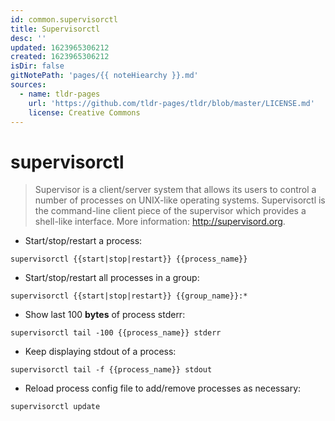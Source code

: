 ```yaml
---
id: common.supervisorctl
title: Supervisorctl
desc: ''
updated: 1623965306212
created: 1623965306212
isDir: false
gitNotePath: 'pages/{{ noteHiearchy }}.md'
sources:
  - name: tldr-pages
    url: 'https://github.com/tldr-pages/tldr/blob/master/LICENSE.md'
    license: Creative Commons
---
```

# supervisorctl

> Supervisor is a client/server system that allows its users to control a number of processes on UNIX-like operating systems.
> Supervisorctl is the command-line client piece of the supervisor which provides a shell-like interface.
> More information: <http://supervisord.org>.

- Start/stop/restart a process:

`supervisorctl {{start|stop|restart}} {{process_name}}`

- Start/stop/restart all processes in a group:

`supervisorctl {{start|stop|restart}} {{group_name}}:*`

- Show last 100 **bytes** of process stderr:

`supervisorctl tail -100 {{process_name}} stderr`

- Keep displaying stdout of a process:

`supervisorctl tail -f {{process_name}} stdout`

- Reload process config file to add/remove processes as necessary:

`supervisorctl update`

